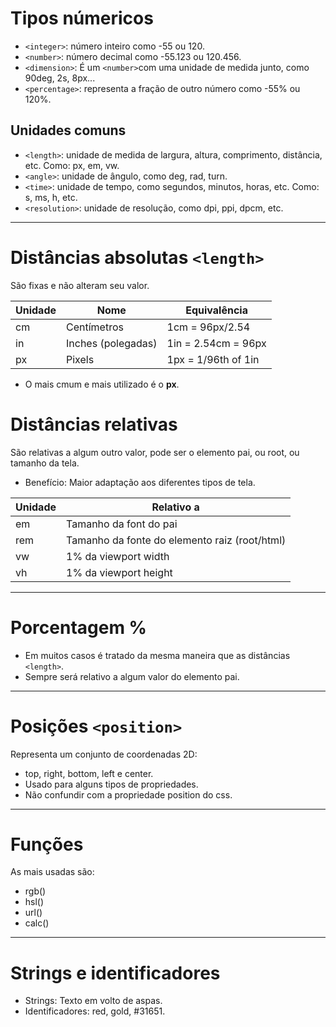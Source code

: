# Tipos númericos

- `<integer>`: número inteiro como -55 ou 120.
- `<number>`: número decimal como -55.123 ou 120.456.
- `<dimension>`: É um `<number>`com uma unidade de medida junto, como 90deg, 2s, 8px...
- `<percentage>`: representa a fração de outro número como -55% ou 120%.

## Unidades comuns

- `<length>`: unidade de medida de largura, altura, comprimento, distância, etc. Como: px, em, vw.
- `<angle>`: unidade de ângulo, como deg, rad, turn.
- `<time>`: unidade de tempo, como segundos, minutos, horas, etc. Como: s, ms, h, etc.
- `<resolution>`: unidade de resolução, como dpi, ppi, dpcm, etc.

------------

# Distâncias absolutas `<length>`

São fixas e não alteram seu valor.

| Unidade | Nome               | Equivalência        |
|---------|--------------------|---------------------|
| cm      | Centímetros        | 1cm = 96px/2.54     |
| in      | Inches (polegadas) | 1in = 2.54cm = 96px |
| px      | Pixels             | 1px = 1/96th of 1in |

- O mais cmum e mais utilizado é o **px**.

# Distâncias relativas

São relativas a algum outro valor, pode ser o elemento pai, ou root, ou tamanho da tela.

- Benefício: Maior adaptação aos diferentes tipos de tela.

| Unidade | Relativo a                                    |
|---------|-----------------------------------------------|
| em      | Tamanho da font do pai                        |
| rem     | Tamanho da fonte do elemento raiz (root/html) |
| vw      | 1% da viewport width                          |
| vh      | 1% da viewport height                         |

------------

# Porcentagem %

- Em muitos casos é tratado da mesma maneira que as distâncias `<length>`.
- Sempre será relativo a algum valor do elemento pai.

------------

# Posições `<position>`

Representa um conjunto de coordenadas 2D:

- top, right, bottom, left e center.
- Usado para alguns tipos de propriedades.
- Não confundir com a propriedade position do css.

------------

# Funções

As mais usadas são:

- rgb()
- hsl()
- url()
- calc()

------------

# Strings e identificadores

- Strings: Texto em volto de aspas.
- Identificadores: red, gold, #31651.
